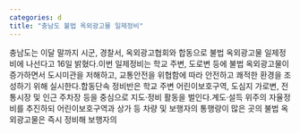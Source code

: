 ```yaml
---
categories: d
title: "충남도 불법 옥외광고물 일제정비"
---
```

충남도는 이달 말까지 시군, 경찰서, 옥외광고협회와 합동으로 불법 옥외광고물 일제정비에 나선다고 16일 밝혔다.이번 일제정비는 학교 주변, 도로변 등에 불법 옥외광고물이 증가하면서 도시미관을 저해하고, 교통안전을 위협함에 따라 안전하고 쾌적한 환경을 조성하기 위해 실시한다.합동단속 정비반은 학교 주변 어린이보호구역, 도심지 가로변, 전통시장 및 인근 주차장 등을 중심으로 지도·정비 활동을 벌인다.계도·설득 위주의 자율정비를 추진하되 어린이보호구역과 상가 등 차량 및 보행자의 통행량이 많은 곳의 불법 옥외광고물은 즉시 정비해 보행자의